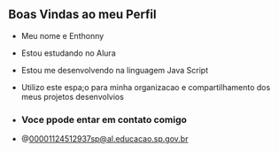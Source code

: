 ## Boas Vindas ao meu Perfil
- Meu nome e Enthonny
- Estou estudando no Alura
- Estou me desenvolvendo na linguagem Java Script
- Utilizo este espa;o para minha organizacao e compartilhamento dos meus projetos desenvolvios

- ### Voce ppode entar em contato comigo
- @00001124512937sp@al.educacao.sp.gov.br
